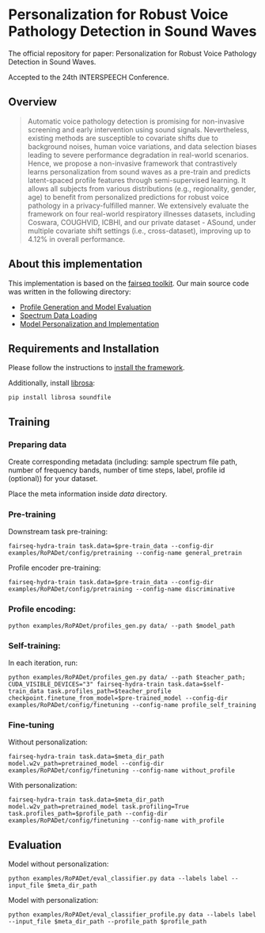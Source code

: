 # Personalization for Robust Voice Pathology Detection in Sound Waves
The official repository for paper: Personalization for Robust Voice Pathology Detection in Sound Waves.

Accepted to the 24th INTERSPEECH Conference.

## Overview
>Automatic voice pathology detection is promising for non-invasive screening and early intervention using sound signals. Nevertheless, existing methods are susceptible to covariate shifts due to background noises, human voice variations, and data selection biases leading to severe performance degradation in real-world scenarios. Hence, we propose a non-invasive framework that contrastively learns personalization from sound waves as a pre-train and predicts  latent-spaced profile features through semi-supervised learning. It allows all subjects from various distributions (e.g., regionality, gender, age) to benefit from personalized predictions for robust voice pathology in a privacy-fulfilled manner. We extensively evaluate the framework on four real-world respiratory illnesses datasets, including Coswara, COUGHVID, ICBHI, and our private dataset - ASound, under multiple covariate shift settings (i.e., cross-dataset), improving up to 4.12% in overall performance.

## About this implementation

This implementation is based on the [fairseq toolkit](https://github.com/facebookresearch/fairseq).
Our main source code was written in the following directory:
+ [Profile Generation and Model Evaluation](examples/RoPADet)
+ [Spectrum Data Loading](fairseq/data)
+ [Model Personalization and Implementation](fairseq/models/RoPADet)

## Requirements and Installation
Please follow the instructions to [install the framework](https://github.com/facebookresearch/fairseq#getting-started).

Additionally, install [librosa]():
```
pip install librosa soundfile
```

## Training

### Preparing data

Create corresponding metadata (including: sample spectrum file path, number of frequency bands, number of time steps, label, profile id (optional)) for your dataset.

Place the meta information inside *data* directory.
<!-- 
Download and place data in *raw_data* directory, and create the corresponding metadatas in *data* directory.
Run:
```
python gen_spectrum.py --metadata_path=$meta_dir_path --profile=$generate_user_id_or_not --num_fft=$window_length --hop_length=$hop_length
``` -->
### Pre-training

Downstream task pre-training:
```
fairseq-hydra-train task.data=$pre-train_data --config-dir examples/RoPADet/config/pretraining --config-name general_pretrain
```

Profile encoder pre-training:
```
fairseq-hydra-train task.data=$pre-train_data --config-dir examples/RoPADet/config/pretraining --config-name discriminative
```

### Profile encoding:

```
python examples/RoPADet/profiles_gen.py data/ --path $model_path
```

### Self-training:

In each iteration, run:
```
python examples/RoPADet/profiles_gen.py data/ --path $teacher_path; CUDA_VISIBLE_DEVICES="3" fairseq-hydra-train task.data=$self-train_data task.profiles_path=$teacher_profile checkpoint.finetune_from_model=$pre-trained_model --config-dir examples/RoPADet/config/finetuning --config-name profile_self_training
```

### Fine-tuning

Without personalization:
```
fairseq-hydra-train task.data=$meta_dir_path model.w2v_path=pretrained_model --config-dir examples/RoPADet/config/finetuning --config-name without_profile
```

With personalization:
```
fairseq-hydra-train task.data=$meta_dir_path model.w2v_path=pretrained_model task.profiling=True task.profiles_path=$profile_path --config-dir examples/RoPADet/config/finetuning --config-name with_profile
```

## Evaluation

Model without personalization:
```
python examples/RoPADet/eval_classifier.py data --labels label --input_file $meta_dir_path
```

Model with personalization:
```
python examples/RoPADet/eval_classifier_profile.py data --labels label --input_file $meta_dir_path --profile_path $profile_path
```

